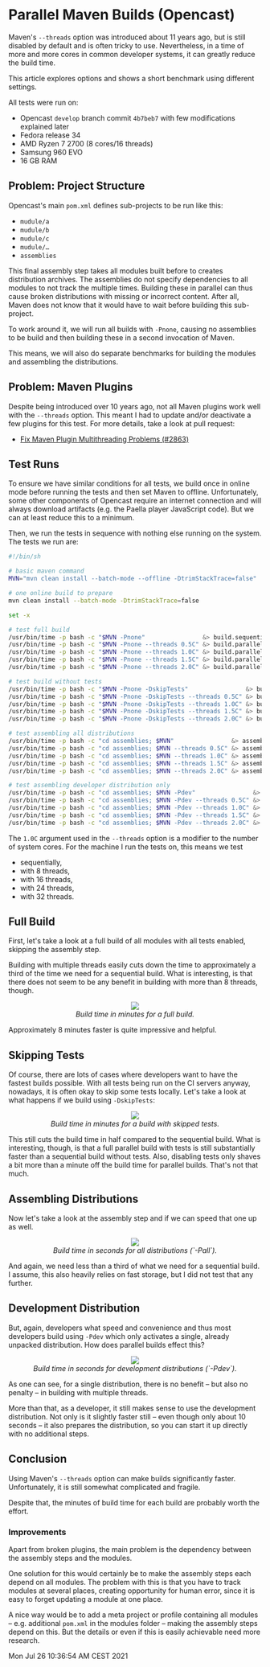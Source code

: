 Parallel Maven Builds (Opencast)
================================

Maven's `--threads` option was introduced about 11 years ago, but is still disabled by default and is often tricky to use.
Nevertheless, in a time of more and more cores in common developer systems,
it can greatly reduce the build time.

This article explores options and shows a short benchmark using different settings.

All tests were run on:

- Opencast `develop` branch commit `4b7beb7` with few modifications explained later
- Fedora release 34
- AMD Ryzen 7 2700 (8 cores/16 threads)
- Samsung 960 EVO
- 16 GB RAM


Problem: Project Structure
--------------------------

Opencast's main `pom.xml` defines sub-projects to be run like this:

- `mudule/a`
- `mudule/b`
- `mudule/c`
- `mudule/…`
- `assemblies`

This final assembly step takes all modules built before to creates distribution archives.
The assemblies do not specify dependencies to all modules to not track the multiple times.
Building these in parallel can thus cause broken distributions with missing or incorrect content.
After all, Maven does not know that it would have to wait before building this sub-project.

To work around it, we will run all builds with `-Pnone`, causing no assemblies to be build
and then building these in a second invocation of Maven.

This means, we will also do separate benchmarks for building the modules and assembling the distributions.


Problem: Maven Plugins
----------------------

Despite being introduced over 10 years ago, not all Maven plugins work well with the `--threads` option.
This meant I had to update and/or deactivate a few plugins for this test.
For more details, take a look at pull request:

- [Fix Maven Plugin Multithreading Problems (#2863)](https://github.com/opencast/opencast/pull/2863)

Test Runs
---------

To ensure we have similar conditions for all tests,
we build once in online mode before running the tests and then set Maven to offline.
Unfortunately, some other components of Opencast require an internet connection
and will always download artifacts (e.g. the Paella player JavaScript code).
But we can at least reduce this to a minimum.

Then, we run the tests in sequence with nothing else running on the system.
The tests we run are:

```sh
#!/bin/sh

# basic maven command
MVN="mvn clean install --batch-mode --offline -DtrimStackTrace=false"

# one online build to prepare
mvn clean install --batch-mode -DtrimStackTrace=false

set -x

# test full build
/usr/bin/time -p bash -c "$MVN -Pnone"                &> build.sequential.log
/usr/bin/time -p bash -c "$MVN -Pnone --threads 0.5C" &> build.parallel0.5.log
/usr/bin/time -p bash -c "$MVN -Pnone --threads 1.0C" &> build.parallel1.0.log
/usr/bin/time -p bash -c "$MVN -Pnone --threads 1.5C" &> build.parallel1.5.log
/usr/bin/time -p bash -c "$MVN -Pnone --threads 2.0C" &> build.parallel2.0.log

# test build without tests
/usr/bin/time -p bash -c "$MVN -Pnone -DskipTests"                &> build.skipTests.sequential.log
/usr/bin/time -p bash -c "$MVN -Pnone -DskipTests --threads 0.5C" &> build.skipTests.parallel0.5.log
/usr/bin/time -p bash -c "$MVN -Pnone -DskipTests --threads 1.0C" &> build.skipTests.parallel1.0.log
/usr/bin/time -p bash -c "$MVN -Pnone -DskipTests --threads 1.5C" &> build.skipTests.parallel1.5.log
/usr/bin/time -p bash -c "$MVN -Pnone -DskipTests --threads 2.0C" &> build.skipTests.parallel2.0.log

# test assembling all distributions
/usr/bin/time -p bash -c "cd assemblies; $MVN"                &> assemblies.all.sequential.log
/usr/bin/time -p bash -c "cd assemblies; $MVN --threads 0.5C" &> assemblies.all.parallel0.5.log
/usr/bin/time -p bash -c "cd assemblies; $MVN --threads 1.0C" &> assemblies.all.parallel1.0.log
/usr/bin/time -p bash -c "cd assemblies; $MVN --threads 1.5C" &> assemblies.all.parallel1.5.log
/usr/bin/time -p bash -c "cd assemblies; $MVN --threads 2.0C" &> assemblies.all.parallel2.0.log

# test assembling developer distribution only
/usr/bin/time -p bash -c "cd assemblies; $MVN -Pdev"                &> assemblies.dev.sequential.log
/usr/bin/time -p bash -c "cd assemblies; $MVN -Pdev --threads 0.5C" &> assemblies.dev.parallel0.5.log
/usr/bin/time -p bash -c "cd assemblies; $MVN -Pdev --threads 1.0C" &> assemblies.dev.parallel1.0.log
/usr/bin/time -p bash -c "cd assemblies; $MVN -Pdev --threads 1.5C" &> assemblies.dev.parallel1.5.log
/usr/bin/time -p bash -c "cd assemblies; $MVN -Pdev --threads 2.0C" &> assemblies.dev.parallel2.0.log
```

The `1.0C` argument used in the `--threads` option is a modifier to the number of system cores.
For the machine I run the tests on, this means we test

- sequentially,
- with 8 threads,
- with 16 threads,
- with 24 threads,
- with 32 threads.


Full Build
----------

First, let's take a look at a full build of all modules with all tests enabled, skipping the assembly step.

Building with multiple threads easily cuts down the time to approximately a third of the time we need for a sequential build.
What is interesting, is that there does not seem to be any benefit in building with more than 8 threads, though.

<center>
  <img src="skiptests-false.svg" /><br />
  <em>Build time in minutes for a full build.</em>
</center>

Approximately 8 minutes faster is quite impressive and helpful.


Skipping Tests
--------------

Of course, there are lots of cases where developers want to have the fastest builds possible.
With all tests being run on the CI servers anyway, nowadays, it is often okay to skip some tests locally.
Let's take a look at what happens if we build using `-DskipTests`:

<center>
  <img src="skiptests-true.svg" /><br />
  <em>Build time in minutes for a build with skipped tests.</em>
</center>

This still cuts the build time in half compared to the sequential build.
What is interesting, though, is that a full parallel build with tests is still substantially faster than a sequential build without tests.
Also, disabling tests only shaves a bit more than a minute off the build time for parallel builds.
That's not that much.


Assembling Distributions
------------------------

Now let's take a look at the assembly step and if we can speed that one up as well.

<center>
  <img src="all.svg" /><br />
  <em>Build time in seconds for all distributions (`-Pall`).</em>
</center>

And again, we need less than a third of what we need for a sequential build.
I assume, this also heavily relies on fast storage, but I did not test that any further.


Development Distribution
------------------------

But, again, developers what speed and convenience
and thus most developers build using `-Pdev` which only activates a single, already unpacked distribution.
How does parallel builds effect this?

<center>
  <img src="dev.svg" /><br />
  <em>Build time in seconds for development distributions (`-Pdev`).</em>
</center>

As one can see, for a single distribution, there is no benefit – but also no penalty – in building with multiple threads.

More than that, as a developer, it still makes sense to use the development distribution.
Not only is it slightly faster still – even though only about 10 seconds –
it also prepares the distribution, so you can start it up directly with no additional steps.

Conclusion
----------

Using Maven's `--threads` option can make builds significantly faster.
Unfortunately, it is still somewhat complicated and fragile.

Despite that, the minutes of build time for each build are probably worth the effort.


### Improvements

Apart from broken plugins,
the main problem is the dependency between the assembly steps and the modules.

One solution for this would certainly be to make the assembly steps each depend on all modules.
The problem with this is that you have to track modules at several places,
creating opportunity for human error, since it is easy to forget updating a module at one place.

A nice way would be to add a meta project or profile containing all modules – e.g. additional `pom.xml` in the modules folder –
making the assembly steps depend on this.
But the details or even if this is easily achievable need more research.


<time>Mon Jul 26 10:36:54 AM CEST 2021</time>
